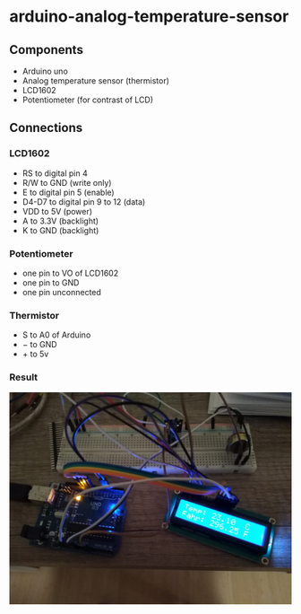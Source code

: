 # arduino-analog-temperature-sensor

## Components

- Arduino uno
- Analog temperature sensor (thermistor)
- LCD1602
- Potentiometer (for contrast of LCD)

## Connections

### LCD1602
- RS to digital pin 4
- R/W to GND (write only)
- E to digital pin 5 (enable)
- D4-D7 to digital pin 9 to 12 (data)
- VDD to 5V (power)
- A to 3.3V (backlight)
- K to GND (backlight)

### Potentiometer
- one pin to VO of LCD1602
- one pin to GND
- one pin unconnected

### Thermistor
- S to A0 of Arduino
- &minus; to GND
- &plus; to 5v

### Result

![](https://raw.githubusercontent.com/xTrinch/arduino-analog-temperature-sensor/master/result.jpg)
